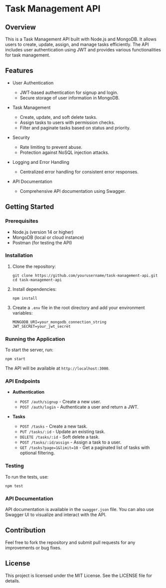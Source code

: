 # Task Management API

## Overview
This is a Task Management API built with Node.js and MongoDB. It allows users to create, update, assign, and manage tasks efficiently. The API includes user authentication using JWT and provides various functionalities for task management.

## Features
- User Authentication
  - JWT-based authentication for signup and login.
  - Secure storage of user information in MongoDB.

- Task Management
  - Create, update, and soft delete tasks.
  - Assign tasks to users with permission checks.
  - Filter and paginate tasks based on status and priority.

- Security
  - Rate limiting to prevent abuse.
  - Protection against NoSQL injection attacks.

- Logging and Error Handling
  - Centralized error handling for consistent error responses.

- API Documentation
  - Comprehensive API documentation using Swagger.

## Getting Started

### Prerequisites
- Node.js (version 14 or higher)
- MongoDB (local or cloud instance)
- Postman (for testing the API)

### Installation
1. Clone the repository:
   ```
   git clone https://github.com/yourusername/task-management-api.git
   cd task-management-api
   ```

2. Install dependencies:
   ```
   npm install
   ```

3. Create a `.env` file in the root directory and add your environment variables:
   ```
   MONGODB_URI=your_mongodb_connection_string
   JWT_SECRET=your_jwt_secret
   ```

### Running the Application
To start the server, run:
```
npm start
```
The API will be available at `http://localhost:3000`.

### API Endpoints
- **Authentication**
  - `POST /auth/signup` - Create a new user.
  - `POST /auth/login` - Authenticate a user and return a JWT.

- **Tasks**
  - `POST /tasks` - Create a new task.
  - `PUT /tasks/:id` - Update an existing task.
  - `DELETE /tasks/:id` - Soft delete a task.
  - `POST /tasks/:id/assign` - Assign a task to a user.
  - `GET /tasks?page=1&limit=10` - Get a paginated list of tasks with optional filtering.

### Testing
To run the tests, use:
```
npm test
```

### API Documentation
API documentation is available in the `swagger.json` file. You can also use Swagger UI to visualize and interact with the API.

## Contribution
Feel free to fork the repository and submit pull requests for any improvements or bug fixes.

## License
This project is licensed under the MIT License. See the LICENSE file for details.